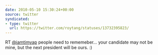 ```yaml
---
date: 2010-05-10 15:30:24+00:00
source: twitter
syndicated:
- type: twitter
  url: https://twitter.com/roytang/statuses/13732395823/
---
```


RT [@iamtimyap](https://twitter.com/iamtimyap/) people need to rememeber... your candidate may not be mine, but the next president will be ours. :)